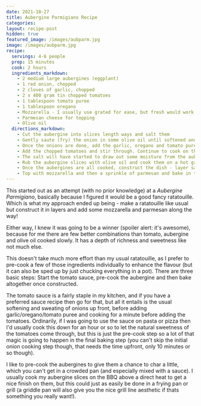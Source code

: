 ```yaml
---
date: 2021-10-27
title: Aubergine Parmigiano Recipe
categories:
layout: recipe-post
hidden: true
featured_image: /images/aubparm.jpg
image: /images/aubparm.jpg
recipe:
  servings: 4-6 people
  prep: 15 minutes
  cook: 2 hours
  ingredients_markdown:
    - 2 medium large aubergines (eggplant)
    - 1 red onion, chopped
    - 2 cloves of garlic, chopped
    - 2 x 400 gram tin chopped tomatoes
    - 1 tablespoon tomato puree
    - 1 tablespoon oregano
    - Mozzarella - I usually use grated for ease, but fresh would work even better
    - Parmesan cheese for topping
    - Olive oil
  directions_markdown:
    - Cut the aubergine into slices length ways and salt them
    - Gently saute (fry) the onion in some olive oil until softened and starting to brown, about 10 minutes
    - Once the onions are done, add the garlic, oregano and tomato puree. Stir through and cook for about a further 1 minute
    - Add the chopped tomatoes and stir through. Continue to cook on the hob, stirring occasionally whilst you cook the aubergines
    - The salt will have started to draw out some moisture from the aubergine (you will probably see moisture on top of the slices), rinse the moisture and excess salt of under cold water and pat dry with kitchen towel
    - Rub the aubergine slices with olive oil and cook them on a hot grill (I use direct heat on a BBQ, but a pre-heated griddle pan will work as well). Aubergines will absorb a lot of oil, so continue to brush them with olive oil whilst they cook. Once they have browned a little, remove them to a plate. You will probably need to cook these slices in batches.
    - Once the aubergines are all cooked, construct the dish - layer sauce, aubergines and then a layer of mozzarella and parmesan and repeat until finished
    - Top with mozzarella and then a sprinkle of parmesan and bake in the oven for about 45 - 50 minutes at 180C
---
```


This started out as an attempt (with no prior knowledge) at a _Aubergine Parmigiano_, basically because I figured it would be a good fancy ratatouille. Which is what my approach ended up being - make a ratatouille like usual but construct it in layers and add some mozzarella and parmesan along the way!

Either way, I knew it was going to be a winner (spoiler alert: it's awesome), because for me there are few better combinations than tomato, aubergine and olive oil cooked slowly. It has a depth of richness and sweetness like not much else.

This doesn't take much more effort than my usual ratatouille, as I prefer to pre-cook a few of those ingredients individually to enhance the flavour (but it can also be sped up by just chucking everything in a pot). There are three basic steps: Start the tomato sauce, pre-cook the aubergine and then bake altogether once constructed.

The tomato sauce is a fairly staple in my kitchen, and if you have a preferred sauce recipe then go for that, but all it entails is the usual softening and sweating of onions up front, before adding garlic/oregano/tomato puree and cooking for a minute before adding the tomatoes. Ordinarily, if I was going to use the sauce on pasta or pizza then I'd usually cook this down for an hour or so to let the natural sweetness of the tomatoes come through, but this is just the pre-cook step so a lot of that magic is going to happen in the final baking step (you can't skip the initial onion cooking step though, that needs the time upfront, only 10 minutes or so though).

I like to pre-cook the aubergines to give them a chance to char a little, which you can't get in a crowded pan (and especially mixed with a sauce). I usually cook my aubergine slices on the BBQ above a direct heat to get a nice finish on them, but this could just as easily be done in a frying pan or grill (a griddle pan will also give you the nice grill line aesthetic if thats something you really want!).

<br>
<br>
